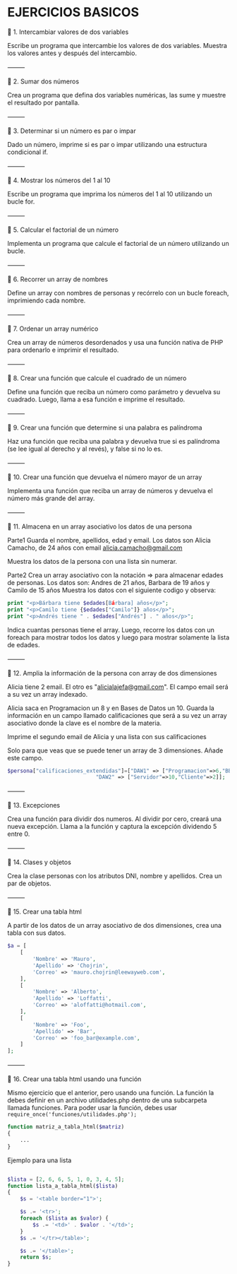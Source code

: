 # EJERCICIOS BASICOS
🔹 1. Intercambiar valores de dos variables

Escribe un programa que intercambie los valores de dos variables. Muestra los valores antes y después del intercambio.

⸻

🔹 2. Sumar dos números

Crea un programa que defina dos variables numéricas, las sume y muestre el resultado por pantalla.

⸻

🔹 3. Determinar si un número es par o impar

Dado un número, imprime si es par o impar utilizando una estructura condicional if.

⸻

🔹 4. Mostrar los números del 1 al 10

Escribe un programa que imprima los números del 1 al 10 utilizando un bucle for.

⸻

🔹 5. Calcular el factorial de un número

Implementa un programa que calcule el factorial de un número utilizando un bucle.

⸻

🔹 6. Recorrer un array de nombres

Define un array con nombres de personas y recórrelo con un bucle foreach, imprimiendo cada nombre.

⸻

🔹 7. Ordenar un array numérico

Crea un array de números desordenados y usa una función nativa de PHP para ordenarlo e imprimir el resultado.

⸻

🔹 8. Crear una función que calcule el cuadrado de un número

Define una función que reciba un número como parámetro y devuelva su cuadrado. Luego, llama a esa función e imprime el resultado.

⸻

🔹 9. Crear una función que determine si una palabra es palíndroma

Haz una función que reciba una palabra y devuelva true si es palíndroma (se lee igual al derecho y al revés), y false si no lo es.

⸻

🔹 10. Crear una función que devuelva el número mayor de un array

Implementa una función que reciba un array de números y devuelva el número más grande del array.


⸻

🔹 11. Almacena en un array asociativo los datos de una persona

Parte1
Guarda el nombre, apellidos, edad y email. Los datos son Alicia Camacho, de 24 años con email alicia.camacho@gmail.com

Muestra los datos de la persona con una lista sin numerar.

Parte2
Crea un array asociativo con la notación => para almacenar edades de personas. 
Los datos son: Andres de 21 años, Barbara de 19 años y Camilo de 15 años 
Muestra los datos con el siguiente codigo y observa:
 
```php
print "<p>Bárbara tiene $edades[Bárbara] años</p>";
print "<p>Camilo tiene {$edades["Camilo"]} años</p>";
print "<p>Andrés tiene " . $edades["Andrés"] . " años</p>";

```
Indica cuantas personas tiene el array.
Luego, recorre los datos con un foreach para mostrar todos los datos y luego para mostrar solamente la lista de edades.


⸻

🔹 12. Amplia la información de la persona con array de dos dimensiones

Alicia tiene 2 email. El otro es "alicialajefa@gmail.com". El campo email será a su vez un array indexado.

Alicia saca en Programacion un 8 y en Bases de Datos un 10. Guarda la información en un campo llamado calificaciones que será a su vez un array asociativo donde la clave es el nombre de la materia.

Imprime el segundo email de Alicia y una lista con sus calificaciones

Solo para que veas que se puede tener un array de 3 dimensiones. Añade este campo.
```php
$persona["calificaciones_extendidas"]=["DAW1" => ["Programacion"=>6,"BBDD"=>4],
                            "DAW2" => ["Servidor"=>10,"Cliente"=>2]];

```


⸻

🔹 13. Excepciones

Crea una función para dividir dos numeros. Al dividir por cero, creará una nueva excepción. 
Llama a la función y captura la excepción dividendo 5 entre 0. 


⸻

🔹 14. Clases y objetos

Crea la clase personas con los atributos DNI, nombre y apellidos. 
Crea un par de objetos.


⸻

🔹 15. Crear una tabla html

A partir de los datos de un array asociativo de dos dimensiones, crea una tabla con sus datos.

```php
$a = [
    [
        'Nombre' => 'Mauro',
        'Apellido' => 'Chojrin',
        'Correo' => 'mauro.chojrin@leewayweb.com',
    ],
    [
        'Nombre' => 'Alberto',
        'Apellido' => 'Loffatti',
        'Correo' => 'aloffatti@hotmail.com',
    ],
    [
        'Nombre' => 'Foo',
        'Apellido' => 'Bar',
        'Correo' => 'foo_bar@example.com',
    ]
];
```


⸻

🔹 16. Crear una tabla html usando una función

Mismo ejercicio que el anterior, pero usando una función. La función la debes definir en un archivo utilidades.php dentro de una subcarpeta llamada funciones. Para poder usar la función, debes usar `require_once('funciones/utilidades.php');`

```php
function matriz_a_tabla_html($matriz)
{
    ...
}
```

Ejemplo para una lista

```php

$lista = [2, 6, 6, 5, 1, 0, 3, 4, 5];
function lista_a_tabla_html($lista)
{
    $s = '<table border="1">';

    $s .= '<tr>';
    foreach ($lista as $valor) {
        $s .= '<td>' . $valor . '</td>';
    }
    $s .= '</tr></table>';

    $s .= '</table>';
    return $s;
}
```
